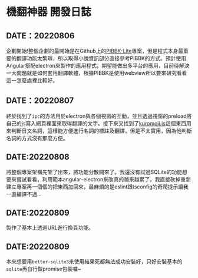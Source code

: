 機翻神器 開發日誌
===
DATE：20220806  
---
企劃開始!整個企劃的最開始是在Github上的[PIBBK-Lite](https://github.com/chrisliuqq/PIBBK-Lite)專案，但是程式本身最重要的翻譯功能太繁瑣，所以取得小說資訊部分直接參考PIBBK的方式。預計使用Angular搭配electron來製作的應用程式，期望能做出多平台的應用，目前待解決一大問題就是如何套用翻譯軟體，根據PIBBK是使用webview所以要來研究看看這一怎麼處裡比較好。

DATE：20220807
---
終於找到了`ipc`的方法用於electron與各個視窗的互動，並且透過視窗的preload將自己的js寫入網頁裡面來取得翻譯的文字。接下來又找到了[kuromoji.js](https://github.com/takuyaa/kuromoji.js)這個東西用來判斷日文名詞，這樣能方便進行名詞的標註及翻譯，但是不太實用，因為他判斷名詞的方式沒有那麼方便。

DATE:20220808
---
將整個專案架構先架了出來，將功能分散開來了。我還沒有試過SQLite的功能想要來嘗試看看，利用範本angular-electron來改真的越來越累了，我直接砍掉重新建立專案再一個個的把東西加回來，最麻煩的是eslint跟tsconfig的奇爬提示讓我一直編譯不過...

DATE:20220809
---
製作了基本上透過URL進行換頁功能。

DATE:20220809
---
本來想要用`better-sqlite3`來使用結果死都無法成功安裝好，只好安裝基本的`sqlite`再自行做promise包裝囉~